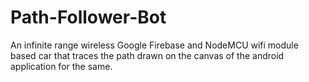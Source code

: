 # Path-Follower-Bot
An infinite range wireless Google Firebase and NodeMCU wifi module based car that traces the path drawn on the canvas of the android application for the same.
